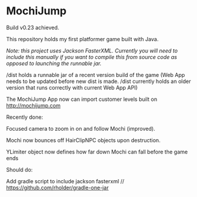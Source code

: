 # MochiJump
Build v0.23 achieved.

This repository holds my first platformer game built with Java.

*Note: this project uses Jackson FasterXML. Currently you will need to include this manually if you want to compile this from source code as opposed to launching the runnable jar.*

/dist holds a runnable jar of a recent version build of the game (Web App needs to be updated before new dist is made. /dist currently holds an older version that runs correctly with current Web App API)

The MochiJump App now can import customer levels built on http://mochijump.com

Recently done:

Focused camera to zoom in on and follow Mochi (improved).

Mochi now bounces off HairClipNPC objects upon destruction.

YLimiter object now defines how far down Mochi can fall before the game ends

Should do:

Add gradle script to include jackson fasterxml // https://github.com/rholder/gradle-one-jar
